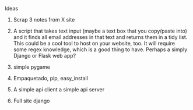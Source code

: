 Ideas

1. Scrap 3 notes from X site

2. A script that takes text input (maybe a text box that you copy/paste into) and it finds all email addresses in that text and returns them in a tidy list. This could be a cool tool to host on your website, too. It will require some regex knowledge, which is a good thing to have. Perhaps a simply Django or Flask web app?

3. simple pygame

4. Empaquetado, pip, easy_install

5. A simple api client a simple api server

6. Full site django
